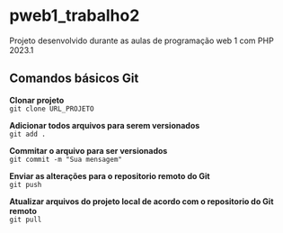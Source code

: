 # pweb1_trabalho2

Projeto desenvolvido durante as aulas de programação web 1 com PHP 2023.1

## Comandos básicos Git

**Clonar projeto**  
`git clone URL_PROJETO`

**Adicionar todos arquivos para serem versionados**  
`git add .`

**Commitar o arquivo para ser versionados**  
`git commit -m "Sua mensagem"`

**Enviar as alterações para o repositorio remoto do Git**  
`git push`

**Atualizar arquivos do projeto local de acordo com o repositorio do Git remoto**  
`git pull`
